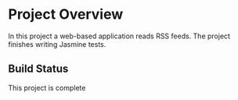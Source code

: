 # Project Overview

In this project a web-based application reads RSS feeds. The project finishes writing Jasmine tests. 

## Build Status
This project is complete

